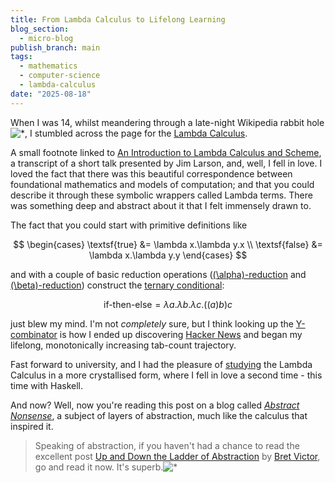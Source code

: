 ```yaml
---
title: From Lambda Calculus to Lifelong Learning
blog_section:
  - micro-blog
publish_branch: main
tags:
  - mathematics
  - computer-science
  - lambda-calculus
date: "2025-08-18"
---
```


When I was 14, whilst meandering through a late-night Wikipedia rabbit hole![*](fn "Some things haven't changed at all"), I stumbled across the page for the [Lambda Calculus](https://en.wikipedia.org/wiki/Lambda_calculus).

A small footnote linked to [An Introduction to Lambda Calculus and Scheme](https://www.cs.unc.edu/~stotts/723/Lambda/scheme.html), a transcript of a short talk presented by Jim Larson, and, well, I fell in love. I loved the fact that there was this beautiful correspondence between foundational mathematics and models of computation; and that you could describe it through these symbolic wrappers called Lambda terms. There was something deep and abstract about it that I felt immensely drawn to.

The fact that you could start with primitive definitions like

$$
\begin{cases}
    \textsf{true}  &= \lambda x.\lambda y.x \\
    \textsf{false} &= \lambda x.\lambda y.y
\end{cases}
$$

and with a couple of basic reduction operations ([\(\alpha\)-reduction](https://en.wikipedia.org/wiki/Lambda_calculus#α-conversion) and [\(\beta\)-reduction](https://en.wikipedia.org/wiki/Lambda_calculus#β-reduction)) construct the [ternary conditional](https://en.wikipedia.org/wiki/Ternary_conditional_operator):

$$
\textsf{if-then-else} = \lambda a.\lambda b.\lambda c.((a)b)c
$$

just blew my mind. I'm not *completely* sure, but I think looking up the [Y-combinator](https://en.wikipedia.org/wiki/Fixed-point_combinator) is how I ended up discovering [Hacker News](https://news.ycombinator.com/news) and began my lifelong, monotonically increasing tab-count trajectory.

Fast forward to university, and I had the pleasure of [studying](https://handbook.unimelb.edu.au/2025/subjects/comp30020) the Lambda Calculus in a more crystallised form, where I fell in love a second time - this time with Haskell.

And now? Well, now you're reading this post on a blog called [_Abstract Nonsense_](https://en.wikipedia.org/wiki/Abstract_nonsense), a subject of layers of abstraction, much like the calculus that inspired it.

> Speaking of abstraction, if you haven't had a chance to read the excellent post [Up and Down the Ladder of Abstraction](https://worrydream.com/LadderOfAbstraction/) by [Bret Victor](https://worrydream.com), go and read it now. It's superb.![*](fn "He's even got a [post on the Lambda Calculus](https://worrydream.com/AlligatorEggs/)!")
